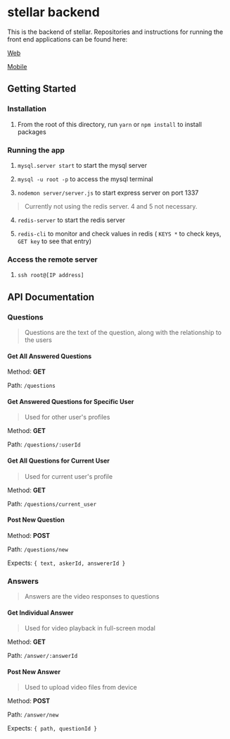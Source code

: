 # stellar backend

This is the backend of stellar. Repositories and instructions for running the front end applications can be found here:

[Web](https://github.com/cambaughn/stellar)

[Mobile](https://github.com/cambaughn/stellar_app)

## Getting Started

### Installation

1. From the root of this directory, run `yarn` or `npm install` to install packages

### Running the app

1. `mysql.server start` to start the mysql server

2. `mysql -u root -p` to access the mysql terminal

3. `nodemon server/server.js` to start express server on port 1337

> Currently not using the redis server. 4 and 5 not necessary.

4. `redis-server` to start the redis server

5. `redis-cli` to monitor and check values in redis ( `KEYS *` to check keys, `GET key` to see that entry)


### Access the remote server

1. `ssh root@[IP address]`


## API Documentation

### Questions

> Questions are the text of the question, along with the relationship to the users

#### Get All Answered Questions

Method: __GET__

Path: `/questions`

#### Get Answered Questions for Specific User

> Used for other user's profiles

Method: __GET__

Path: `/questions/:userId`

#### Get All Questions for Current User

> Used for current user's profile

Method: __GET__

Path: `/questions/current_user`

#### Post New Question

Method: __POST__

Path: `/questions/new`

Expects: `{ text, askerId, answererId }`


### Answers

> Answers are the video responses to questions

#### Get Individual Answer

> Used for video playback in full-screen modal

Method: __GET__

Path: `/answer/:answerId`

#### Post New Answer

> Used to upload video files from device

Method: __POST__

Path: `/answer/new`

Expects: `{ path, questionId }`
